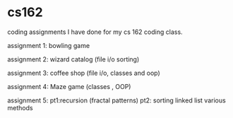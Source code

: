 # cs162

coding assignments I have done for my cs 162 coding class. 

assignment 1:
bowling game 

assignment 2:
wizard catalog (file i/o sorting)

assignment 3: 
coffee shop (file i/o, classes and oop)

assignment 4:
Maze game (classes , OOP)

assignment 5:
pt1:recursion (fractal patterns)
pt2: sorting linked list various methods
